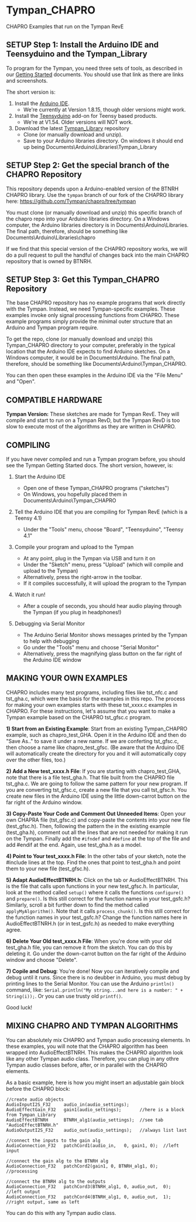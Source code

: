 # Tympan_CHAPRO
 CHAPRO Examples that run on the Tympan RevE

## SETUP Step 1: Install the Arduino IDE and Teensyduino and the Tympan_Library

To program for the Tympan, you need three sets of tools, as described in our [Getting Started](https://github.com/Tympan/Docs/wiki/Getting-Started-with-Tympan#install-software) documents.  You should use that link as there are links and screenshots.

The short version is:
1) Install the [Arduino IDE](https://www.arduino.cc/en/software).  
    * We're currently at Version 1.8.15, though older versions might work.
3) Install the [Teensyduino](https://www.pjrc.com/teensy/td_download.html) add-on for Teensy based products.
    * We're at V1.54.  Older versions will NOT work.
5) Download the latest [Tympan_Library](https://github.com/Tympan/Tympan_Library) repository
    * Clone (or manually download and unzip).
    * Save to your Arduino libraries directory.  On windows it should end up being Documents\Arduino\Libraries\Tympan_Library

## SETUP Step 2: Get the special branch of the CHAPRO Repository

This repository depends upon a Arduino-enabled version of the BTNRH CHAPRO library.  Use the `tympan` branch of our fork of the CHAPRO library here: https://github.com/Tympan/chapro/tree/tympan

You must clone (or manually download and unzip) this specific branch of the chapro repo into your Arduino libraries directory.  On a Windows computer, the Arduino libraries directory is in Documents\Arduino\Libraries.  The final path, therefore, should be something like Documents\Arduino\Libraries\chapro

If we find that this special version of the CHAPRO repository works, we will do a pull request to pull the handful of changes back into the main CHAPRO repository that is owned by BTNRH.

## SETUP Step 3: Get this Tympan_CHAPRO Repository

The base CHAPRO repository has no example programs that work directly with the Tympan.  Instead, we need Tympan-specific examples.  These examples invoke only signal processing functions from CHAPRO.  These example programs simply provide the minimal outer structure that an Arduino and Tympan program require.

To get the repo, clone (or manually download and unzip) this Tympan_CHAPRO directory to your computer, preferably in the typical location that the Arduino IDE expects to find Arduino sketches.  On a Windows computer, it would be in Documents\Arduino.  The final path, therefore, should be something like Documents\Arduino\Tympan_CHAPRO.

You can then open these examples in the Arduino IDE via the "File Menu" and "Open".

## COMPATIBLE HARDWARE

**Tympan Version:** These sketches are made for Tympan RevE.  They will compile and start to run on a Tympan RevD, but the Tympan RevD is too slow to execute most of the algorithms as they are written in CHAPRO.  

## COMPILING

If you have never compiled and run a Tympan program before, you should see the Tympan Getting Started docs.  The short version, however, is:

1) Start the Arduino IDE
    * Open one of these Tympan_CHAPRO programs ("sketches")
    * On Windows, you hopefully placed them in Documents\Arduino\Tympan_CHAPRO

2) Tell the Arduino IDE that you are compiling for Tympan RevE (which is a Teensy 4.1)
    * Under the "Tools" menu, choose "Board", "Teensyduino", "Teensy 4.1"

3) Compile your program and upload to the Tympan
    * At any point, plug in the Tympan via USB and turn it on
    * Under the "Sketch" menu, press "Upload" (which will compile and upload to the Tympan)
    * Alternatively, press the right-arrow in the toolbar.
    * If it compiles successfully, it will upload the program to the Tympan

4) Watch it run!
    * After a couple of seconds, you should hear audio playing through the Tympan (if you plug in headphones!)

5) Debugging via Serial Monitor
    * The Arduino Serial Monitor shows messages printed by the Tympan to help with debugging
    * Go under the "Tools" menu and choose "Serial Monitor"
    * Alternatively, press the magnifying glass button on the far right of the Arduino IDE window

## MAKING YOUR OWN EXAMPLES

CHAPRO includes many test programs, including files like tst_nfc.c and tst_gha.c, which were the basis for the examples in this repo.  The process for making your own examples starts with these tst_xxxx.c examples in CHAPRO.  For these instructions, let's assume that you want to make a Tympan example based on the CHAPRO tst_gfsc.c program.

**1) Start from an Existing Example**: Start from an existing Tympan_CHAPRO example, such as chapro_test_GHA.  Open it in the Arduino IDE and then do "Save As.." to save it under a new name.  If we are conferting tst_gfsc.c, then choose a name like chapro_test_gfsc.  (Be aware that the Arduino IDE will automatically create the directory for you and it will automatically copy over the other files, too.)

**2) Add a New test_xxxx.h File**:  If you are starting with chapro_test_GHA, note that there is a file test_gha.h.  That file built from the CHAPRO file tst_gha.c.  We are going to follow the same pattern for your new program.  If you are converting tst_gfsc.c, create a new file that you call tst_gfsc.h.  You create new files in the Arduino IDE using the little down-carrot button on the far right of the Arduino window.

**3) Copy-Paste Your Code and Comment Out Unneeded Items**:  Open your own CHAPRA file (tst_gfsc.c) and copy-paste the contents into your new file (test_gfsc.h).  Then, following the pattern the in the existing example (test_gha.h), comment out all the lines that are not needed for making it run on the Tympan.  Finally add the `#ifndef` and `#define` at the top of the file and add #endif at the end.  Again, use test_gha.h as a model.

**4) Point to Your test_xxxx.h File**:  In the other tabs of your sketch, note the #include lines at the top.  Find the ones that point to test_gha.h and point them to your new file (test_gfsc.h).

**5) Adapt AudioEffectBTNRH.h**: Click on the tab or AudioEffectBTNRH.  This is the file that calls upon functions in your new test_gfsc.h.  In particular, look at the method called `setup()` where it calls the functions `configure()` and `prepare()`.  Is this still correct for the function names in your test_gsfc.h?  Similarly, scroll a bit further down to find the method called `applyMyAlgorithm()`.  Note that it calls `process_chunk()`.  Is this still correct for the function names in your test_gsfc.h?  Change the function names here in AudioEffectBTNRH.h (or in test_gsfc.h) as needed to make everything agree.

**6) Delete Your Old test_xxxx.h File**:  When you're done with your old test_gha.h file, you can remove it from the sketch.  You can do this by deleting it.  Go under the down-carrot button on the far right of the Arduino window and choose "Delete".

**7) Copile and Debug**:  You're done!  Now you can iteratively compile and debug until it runs.  Since there is no deubber in Arduino, you must debug by printing lines to the Serial Monitor.  You can use the Arduino `println()` command, like: `Serial.println("My string...and here is a number: " + String(i));`.  Or you can use trusty old `printf()`.

Good luck!

## MIXING CHAPRO AND TYMPAN ALGORITHMS

You can absolutely mix CHAPRO and Tympan audio processing elements.  In these examples, you will note that the CHAPRO algorithm has been wrapped into AudioEffectBTNRH.  This makes the CHAPRO algorithm look like any other Tympan audio class.  Therefore, you can plug in any othre Tympan audio classes before, after, or in parallel with the CHAPRO elements.

As a basic example, here is how you might insert an adjustable gain block before the CHAPRO block:

```
//create audio objects
AudioInputI2S_F32     audio_in(audio_settings);    
AudioEffectGain_F32   gain1(audio_settings);       //here is a block from Tympan_Library
AudioEffectBTNRH      BTNRH_alg1(audio_settings);  //see tab "AudioEffectBTNRH.h"
AudioOutputI2S_F32    audio_out(audio_settings);   //always list last

//connect the inputs to the gain alg
AudioConnection_F32   patchCord1(audio_in,   0, gain1, 0);  //left input

//connect the gain alg to the BTNRH alg
AudioConnection_F32   patchCord2(gain1, 0, BTNRH_alg1, 0);  //processing

//connect the BTNRH alg to the outputs
AudioConnection_F32   patchCord3(BTNRH_alg1, 0, audio_out,  0);  //left output
AudioConnection_F32   patchCord4(BTNRH_alg1, 0, audio_out,  1);  //right output, same as left
```

You can do this with any Tympan audio class.

